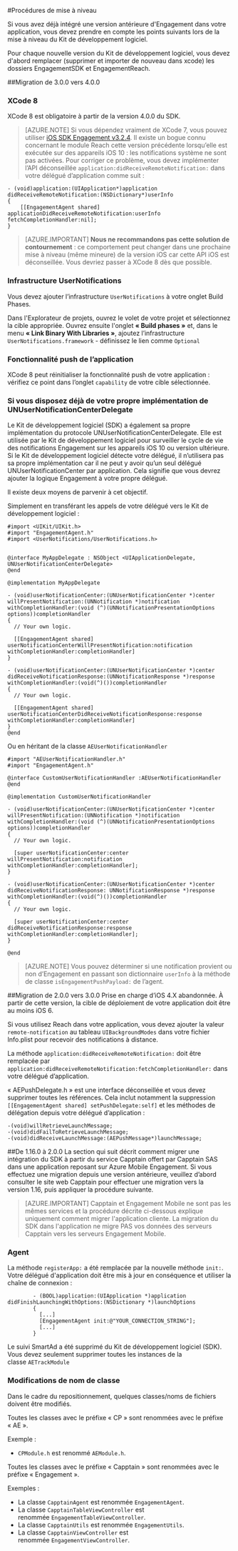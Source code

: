 <properties
	pageTitle="Procédure de mise à niveau du SDK iOS Azure Mobile Engagement | Microsoft Azure"
	description="Dernières mises à jour et procédures du Kit de développement logiciel (SDK) iOS pour Azure Mobile Engagement"
	services="mobile-engagement"
	documentationCenter="mobile"
	authors="piyushjo"
	manager="erikre"
	editor="" />

<tags
	ms.service="mobile-engagement"
	ms.workload="mobile"
	ms.tgt_pltfrm="mobile-ios"
	ms.devlang="objective-c"
	ms.topic="article"
	ms.date="09/14/2016"
	ms.author="piyushjo" />

#Procédures de mise à niveau

Si vous avez déjà intégré une version antérieure d'Engagement dans votre application, vous devez prendre en compte les points suivants lors de la mise à niveau du Kit de développement logiciel.

Pour chaque nouvelle version du Kit de développement logiciel, vous devez d'abord remplacer (supprimer et importer de nouveau dans xcode) les dossiers EngagementSDK et EngagementReach.

##Migration de 3.0.0 vers 4.0.0

### XCode 8
XCode 8 est obligatoire à partir de la version 4.0.0 du SDK.

> [AZURE.NOTE] Si vous dépendez vraiment de XCode 7, vous pouvez utiliser [iOS SDK Engagement v3.2.4](https://aka.ms/r6oouh). Il existe un bogue connu concernant le module Reach cette version précédente lorsqu’elle est exécutée sur des appareils iOS 10 : les notifications système ne sont pas activées. Pour corriger ce problème, vous devez implémenter l’API déconseillée `application:didReceiveRemoteNotification:` dans votre délégué d’application comme suit :

	- (void)application:(UIApplication*)application
	didReceiveRemoteNotification:(NSDictionary*)userInfo
	{
	    [[EngagementAgent shared] applicationDidReceiveRemoteNotification:userInfo fetchCompletionHandler:nil];
	}

> [AZURE.IMPORTANT] **Nous ne recommandons pas cette solution de contournement** : ce comportement peut changer dans une prochaine mise à niveau (même mineure) de la version iOS car cette API iOS est déconseillée. Vous devriez passer à XCode 8 dès que possible.

### Infrastructure UserNotifications
Vous devez ajouter l’infrastructure `UserNotifications` à votre onglet Build Phases.

Dans l'Explorateur de projets, ouvrez le volet de votre projet et sélectionnez la cible appropriée. Ouvrez ensuite l'onglet **« Build phases »** et, dans le menu **« Link Binary With Libraries »**, ajoutez l’infrastructure `UserNotifications.framework` - définissez le lien comme `Optional`

### Fonctionnalité push de l’application
XCode 8 peut réinitialiser la fonctionnalité push de votre application : vérifiez ce point dans l’onglet `capability` de votre cible sélectionnée.

### Si vous disposez déjà de votre propre implémentation de UNUserNotificationCenterDelegate

Le Kit de développement logiciel (SDK) a également sa propre implémentation du protocole UNUserNotificationCenterDelegate. Elle est utilisée par le Kit de développement logiciel pour surveiller le cycle de vie des notifications Engagement sur les appareils iOS 10 ou version ultérieure. Si le Kit de développement logiciel détecte votre délégué, il n’utilisera pas sa propre implémentation car il ne peut y avoir qu’un seul délégué UNUserNotificationCenter par application. Cela signifie que vous devrez ajouter la logique Engagement à votre propre délégué.

Il existe deux moyens de parvenir à cet objectif.

Simplement en transférant les appels de votre délégué vers le Kit de développement logiciel :

	#import <UIKit/UIKit.h>
	#import "EngagementAgent.h"
	#import <UserNotifications/UserNotifications.h>


	@interface MyAppDelegate : NSObject <UIApplicationDelegate, UNUserNotificationCenterDelegate>
	@end

	@implementation MyAppDelegate

	- (void)userNotificationCenter:(UNUserNotificationCenter *)center willPresentNotification:(UNNotification *)notification withCompletionHandler:(void (^)(UNNotificationPresentationOptions options))completionHandler
	{
	  // Your own logic.

	  [[EngagementAgent shared] userNotificationCenterWillPresentNotification:notification withCompletionHandler:completionHandler]
	}

	- (void)userNotificationCenter:(UNUserNotificationCenter *)center didReceiveNotificationResponse:(UNNotificationResponse *)response withCompletionHandler:(void(^)())completionHandler
	{
	  // Your own logic.

	  [[EngagementAgent shared] userNotificationCenterDidReceiveNotificationResponse:response withCompletionHandler:completionHandler]
	}
	@end

Ou en héritant de la classe `AEUserNotificationHandler`

	#import "AEUserNotificationHandler.h"
	#import "EngagementAgent.h"

	@interface CustomUserNotificationHandler :AEUserNotificationHandler
	@end

	@implementation CustomUserNotificationHandler

	- (void)userNotificationCenter:(UNUserNotificationCenter *)center willPresentNotification:(UNNotification *)notification withCompletionHandler:(void (^)(UNNotificationPresentationOptions options))completionHandler
	{
	  // Your own logic.

	  [super userNotificationCenter:center willPresentNotification:notification withCompletionHandler:completionHandler];
	}

	- (void)userNotificationCenter:(UNUserNotificationCenter *)center didReceiveNotificationResponse: UNNotificationResponse *)response withCompletionHandler:(void(^)())completionHandler
	{
	  // Your own logic.

	  [super userNotificationCenter:center didReceiveNotificationResponse:response withCompletionHandler:completionHandler];
	}

	@end

> [AZURE.NOTE] Vous pouvez déterminer si une notification provient ou non d’Engagement en passant son dictionnaire `userInfo` à la méthode de classe `isEngagementPushPayload:` de l’agent.

##Migration de 2.0.0 vers 3.0.0
Prise en charge d’iOS 4.X abandonnée. À partir de cette version, la cible de déploiement de votre application doit être au moins iOS 6.

Si vous utilisez Reach dans votre application, vous devez ajouter la valeur `remote-notification` au tableau `UIBackgroundModes` dans votre fichier Info.plist pour recevoir des notifications à distance.

La méthode `application:didReceiveRemoteNotification:` doit être remplacée par `application:didReceiveRemoteNotification:fetchCompletionHandler:` dans votre délégué d’application.

« AEPushDelegate.h » est une interface déconseillée et vous devez supprimer toutes les références. Cela inclut notamment la suppression `[[EngagementAgent shared] setPushDelegate:self]` et les méthodes de délégation depuis votre délégué d’application :

	-(void)willRetrieveLaunchMessage;
	-(void)didFailToRetrieveLaunchMessage;
	-(void)didReceiveLaunchMessage:(AEPushMessage*)launchMessage;

##De 1.16.0 à 2.0.0
La section qui suit décrit comment migrer une intégration du SDK à partir du service Capptain offert par Capptain SAS dans une application reposant sur Azure Mobile Engagement. Si vous effectuez une migration depuis une version antérieure, veuillez d’abord consulter le site web Capptain pour effectuer une migration vers la version 1.16, puis appliquer la procédure suivante.

>[AZURE.IMPORTANT] Capptain et Engagement Mobile ne sont pas les mêmes services et la procédure décrite ci-dessous explique uniquement comment migrer l'application cliente. La migration du SDK dans l'application ne migre PAS vos données des serveurs Capptain vers les serveurs Engagement Mobile.

### Agent

La méthode `registerApp:` a été remplacée par la nouvelle méthode `init:`. Votre délégué d'application doit être mis à jour en conséquence et utiliser la chaîne de connexion :

			- (BOOL)application:(UIApplication *)application didFinishLaunchingWithOptions:(NSDictionary *)launchOptions
			{
			  [...]
			  [EngagementAgent init:@"YOUR_CONNECTION_STRING"];
			  [...]
			}

Le suivi SmartAd a été supprimé du Kit de développement logiciel (SDK). Vous devez seulement supprimer toutes les instances de la classe `AETrackModule`

### Modifications de nom de classe

Dans le cadre du repositionnement, quelques classes/noms de fichiers doivent être modifiés.

Toutes les classes avec le préfixe « CP » sont renommées avec le préfixe « AE ».

Exemple :

-   `CPModule.h` est renommé `AEModule.h`.

Toutes les classes avec le préfixe « Capptain » sont renommées avec le préfixe « Engagement ».

Exemples :

-   La classe `CapptainAgent` est renommée `EngagementAgent`.
-   La classe `CapptainTableViewController` est renommée `EngagementTableViewController`.
-   La classe `CapptainUtils` est renommée `EngagementUtils`.
-   La classe `CapptainViewController` est renommée `EngagementViewController`.

<!---HONumber=AcomDC_0921_2016-->